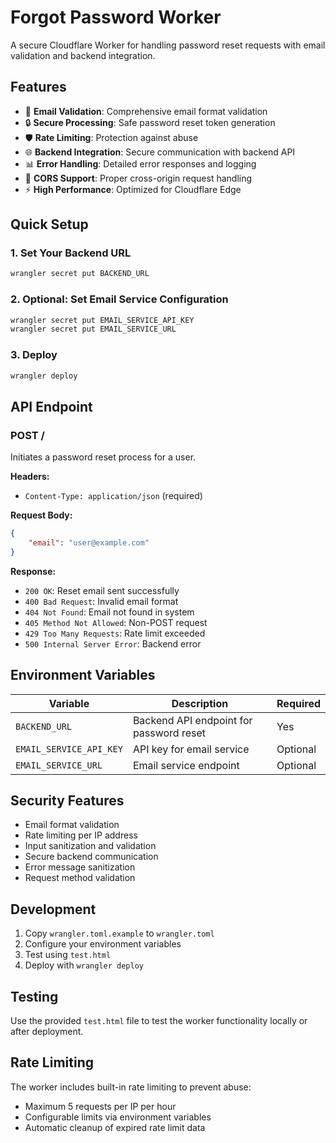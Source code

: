# Forgot Password Worker

A secure Cloudflare Worker for handling password reset requests with email validation and backend integration.

## Features

- 📧 **Email Validation**: Comprehensive email format validation
- 🔒 **Secure Processing**: Safe password reset token generation
- 🛡️ **Rate Limiting**: Protection against abuse
- 🌐 **Backend Integration**: Secure communication with backend API
- 📊 **Error Handling**: Detailed error responses and logging
- 🚀 **CORS Support**: Proper cross-origin request handling
- ⚡ **High Performance**: Optimized for Cloudflare Edge

## Quick Setup

### 1. Set Your Backend URL

```bash
wrangler secret put BACKEND_URL
```

### 2. Optional: Set Email Service Configuration

```bash
wrangler secret put EMAIL_SERVICE_API_KEY
wrangler secret put EMAIL_SERVICE_URL
```

### 3. Deploy

```bash
wrangler deploy
```

## API Endpoint

### POST /

Initiates a password reset process for a user.

**Headers:**
- `Content-Type: application/json` (required)

**Request Body:**
```json
{
    "email": "user@example.com"
}
```

**Response:**
- `200 OK`: Reset email sent successfully
- `400 Bad Request`: Invalid email format
- `404 Not Found`: Email not found in system
- `405 Method Not Allowed`: Non-POST request
- `429 Too Many Requests`: Rate limit exceeded
- `500 Internal Server Error`: Backend error

## Environment Variables

| Variable | Description | Required |
|----------|-------------|----------|
| `BACKEND_URL` | Backend API endpoint for password reset | Yes |
| `EMAIL_SERVICE_API_KEY` | API key for email service | Optional |
| `EMAIL_SERVICE_URL` | Email service endpoint | Optional |

## Security Features

- Email format validation
- Rate limiting per IP address
- Input sanitization and validation
- Secure backend communication
- Error message sanitization
- Request method validation

## Development

1. Copy `wrangler.toml.example` to `wrangler.toml`
2. Configure your environment variables
3. Test using `test.html`
4. Deploy with `wrangler deploy`

## Testing

Use the provided `test.html` file to test the worker functionality locally or after deployment.

## Rate Limiting

The worker includes built-in rate limiting to prevent abuse:
- Maximum 5 requests per IP per hour
- Configurable limits via environment variables
- Automatic cleanup of expired rate limit data
